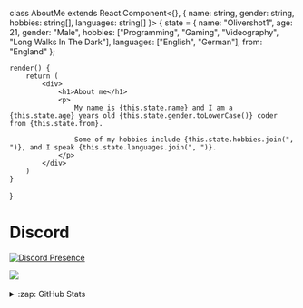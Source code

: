 class AboutMe extends React.Component<{}, { name: string, gender: string, hobbies: string[], languages: string[] }> {
    state = {
        name: "Olivershot1",
        age: 21,
        gender: "Male",
        hobbies: ["Programming", "Gaming", "Videography", "Long Walks In The Dark"],
        languages: ["English", "German"],
        from: "England"
    };

    render() {
        return (
            <div>
                <h1>About me</h1>
                <p>
                    My name is {this.state.name} and I am a {this.state.age} years old {this.state.gender.toLowerCase()} coder from {this.state.from}.

                    Some of my hobbies include {this.state.hobbies.join(", ")}, and I speak {this.state.languages.join(", ")}.
                </p>
            </div>
        )
    }
}
# Discord
[![Discord Presence](https://lanyard.cnrad.dev/api/516646179724066816)](https://discord.com/users/516646179724066816theme=:dark) 

<a href="https://github.com/olivershot1/github-readme-stats">
  <img align="center" src="https://github-readme-stats.vercel.app/api/top-langs/?username=olivershot1&count_private=true&theme=midnight-purple&layout=compact" />
</a>
<br />
<br />

<details>
  <summary>:zap: GitHub Stats</summary>

<a href="https://github.com/olivershot1/github-readme-stats">
  <img align="center" src="https://github-readme-stats.vercel.app/api?username=olivershot1&count_private=true&theme=midnight-purple" />
</a>
 
<a href = "https://github.com/olivershot1?tab=repositories"><img src="https://capsule-render.vercel.app/api?section=footer&type=waving&color=0:00c7ad,75:6e97fd,100:5d52ac" width = "100%"/></a>

